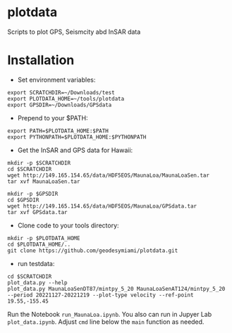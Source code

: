 # plotdata
Scripts to plot GPS, Seismcity abd InSAR data

# Installation
- Set environment variables:
```
export SCRATCHDIR=~/Downloads/test
export PLOTDATA_HOME=~/tools/plotdata
export GPSDIR=~/Downloads/GPSdata
```
- Prepend to your $PATH:
```
export PATH=$PLOTDATA_HOME:$PATH
export PYTHONPATH=$PLOTDATA_HOME:$PYTHONPATH
```
- Get the InSAR and GPS data for Hawaii:
```
mkdir -p $SCRATCHDIR
cd $SCRATCHDIR
wget http://149.165.154.65/data/HDF5EOS/MaunaLoa/MaunaLoaSen.tar
tar xvf MaunaLoaSen.tar

mkdir -p $GPSDIR
cd $GPSDIR
wget http://149.165.154.65/data/HDF5EOS/MaunaLoa/GPSdata.tar
tar xvf GPSdata.tar 
```
- Clone code to your tools directory:
```
mkdir -p $PLOTDATA_HOME
cd $PLOTDATA_HOME/..
git clone https://github.com/geodesymiami/plotdata.git
```
- run testdata:
```
cd $SCRATCHDIR
plot_data.py --help
plot_data.py MaunaLoaSenDT87/mintpy_5_20 MaunaLoaSenAT124/mintpy_5_20 --period 20221127-20221219 --plot-type velocity --ref-point 19.55,-155.45
```
Run the Notebook `run_MaunaLoa.ipynb`.  You also can run in Jupyer Lab `plot_data.ipynb`. Adjust `cmd` line below the `main` function as needed.  
